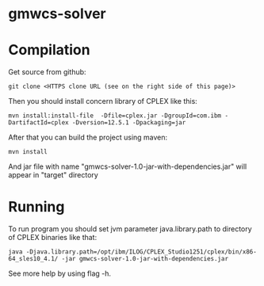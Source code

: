 # gmwcs-solver
Compilation
===========

Get source from github:

    git clone <HTTPS clone URL (see on the right side of this page)>
    
Then you should install concern library of CPLEX like this:

    mvn install:install-file  -Dfile=cplex.jar -DgroupId=com.ibm -DartifactId=cplex -Dversion=12.5.1 -Dpackaging=jar
    
After that you can build the project using maven:

    mvn install
    
And jar file with name "gmwcs-solver-1.0-jar-with-dependencies.jar" will appear in "target" directory
    
Running
=======

To run program you should set jvm parameter java.library.path to directory of CPLEX binaries like that:

    java -Djava.library.path=/opt/ibm/ILOG/CPLEX_Studio1251/cplex/bin/x86-64_sles10_4.1/ -jar gmwcs-solver-1.0-jar-with-dependencies.jar

See more help by using flag -h.